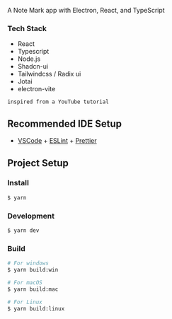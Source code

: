 A Note Mark app with Electron, React, and TypeScript

### Tech Stack 
- React
- Typescript
- Node.js
- Shadcn-ui
- Tailwindcss / Radix ui
- Jotai
- electron-vite

`inspired from a YouTube tutorial`

## Recommended IDE Setup

- [VSCode](https://code.visualstudio.com/) + [ESLint](https://marketplace.visualstudio.com/items?itemName=dbaeumer.vscode-eslint) + [Prettier](https://marketplace.visualstudio.com/items?itemName=esbenp.prettier-vscode)

## Project Setup

### Install

```bash
$ yarn
```

### Development

```bash
$ yarn dev
```

### Build

```bash
# For windows
$ yarn build:win

# For macOS
$ yarn build:mac

# For Linux
$ yarn build:linux
```
